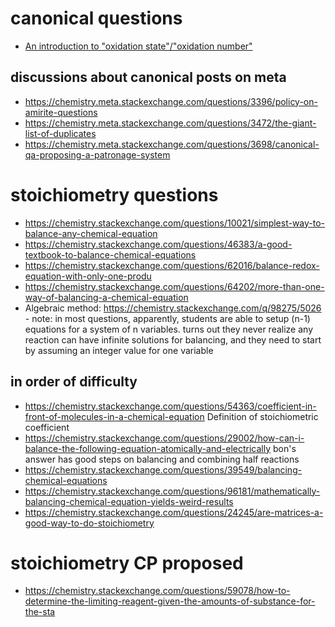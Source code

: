 # canonical questions

* [An introduction to "oxidation state"/"oxidation number"](https://chemistry.stackexchange.com/questions/69798/an-introduction-to-oxidation-state-oxidation-number/)

## discussions about canonical posts on meta

* https://chemistry.meta.stackexchange.com/questions/3396/policy-on-amirite-questions
* https://chemistry.meta.stackexchange.com/questions/3472/the-giant-list-of-duplicates
* https://chemistry.meta.stackexchange.com/questions/3698/canonical-qa-proposing-a-patronage-system

# stoichiometry questions 

* https://chemistry.stackexchange.com/questions/10021/simplest-way-to-balance-any-chemical-equation
* https://chemistry.stackexchange.com/questions/46383/a-good-textbook-to-balance-chemical-equations
* https://chemistry.stackexchange.com/questions/62016/balance-redox-equation-with-only-one-produ
* https://chemistry.stackexchange.com/questions/64202/more-than-one-way-of-balancing-a-chemical-equation
* Algebraic method: https://chemistry.stackexchange.com/q/98275/5026 - note: in most questions, apparently, students are able to setup (n-1) equations for a system of n variables. turns out they never realize any reaction can have infinite solutions for balancing, and they need to start by assuming an integer value for one variable

## in order of difficulty

* https://chemistry.stackexchange.com/questions/54363/coefficient-in-front-of-molecules-in-a-chemical-equation Definition of stoichiometric coefficient
* https://chemistry.stackexchange.com/questions/29002/how-can-i-balance-the-following-equation-atomically-and-electrically bon's answer has good steps on balancing and combining half reactions
* https://chemistry.stackexchange.com/questions/39549/balancing-chemical-equations
* https://chemistry.stackexchange.com/questions/96181/mathematically-balancing-chemical-equation-yields-weird-results
* https://chemistry.stackexchange.com/questions/24245/are-matrices-a-good-way-to-do-stoichiometry

# stoichiometry CP proposed

* https://chemistry.stackexchange.com/questions/59078/how-to-determine-the-limiting-reagent-given-the-amounts-of-substance-for-the-sta
